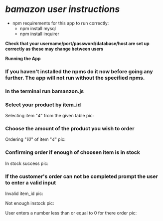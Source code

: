 #  *bamazon user instructions*

* npm requirements for this app to run correctly:
  * npm install mysql
  * npm install inquirer
  
**Check that your username/port/password/database/host are set up correctly as these may change between users**

**Running the App**
### If you haven't installed the npms do it now before going any further. The app will not run without the specified npms.


### In the terminal run bamanzon.js
 

### Select your product by item_id
 Selecting item "*4*" from the given table pic:

### Choose the amount of the product you wish to order
 Ordering "*10*" of item "*4*" pic:

### Confirming order if enough of choosen item is in stock
 In stock success pic:

### If the customer's order can not be completed prompt the user to enter a valid input
 Invalid item_id pic:

 Not enough instock pic:

 User enters a number less than or equal to 0 for there order pic:
